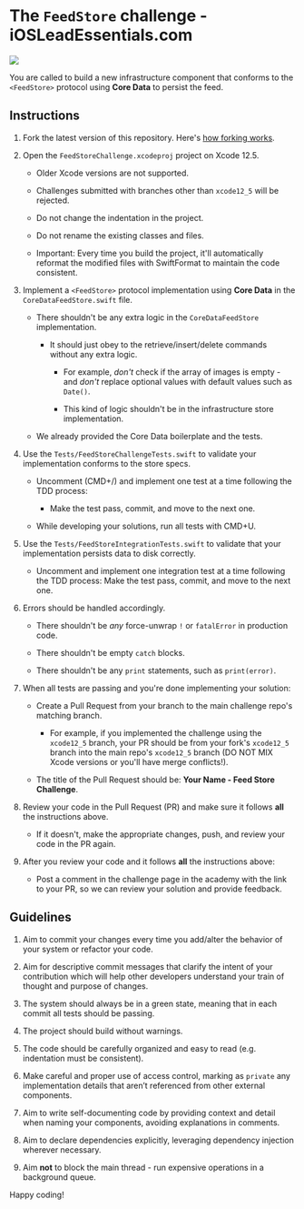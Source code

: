 # The `FeedStore` challenge - iOSLeadEssentials.com

![](https://github.com/essentialdevelopercom/ios-lead-essentials-feed-store-challenge/workflows/CI/badge.svg)

You are called to build a new infrastructure component that conforms to the `<FeedStore>` protocol using **Core Data** to persist the feed.

## Instructions

1) Fork the latest version of this repository. Here's <a href="https://guides.github.com/activities/forking" target="_blank">how forking works</a>.

2) Open the `FeedStoreChallenge.xcodeproj` project on Xcode 12.5.
	
	- Older Xcode versions are not supported.
	
	- Challenges submitted with branches other than `xcode12_5` will be rejected.

	- Do not change the indentation in the project.

	- Do not rename the existing classes and files.

	- Important: Every time you build the project, it'll automatically reformat the modified files with SwiftFormat to maintain the code consistent.

3) Implement a `<FeedStore>` protocol implementation using **Core Data** in the `CoreDataFeedStore.swift` file.

	- There shouldn't be any extra logic in the `CoreDataFeedStore` implementation. 
		
		- It should just obey to the retrieve/insert/delete commands without any extra logic.
			
			- For example, *don't* check if the array of images is empty - and *don't* replace optional values with default values such as `Date()`.

			- This kind of logic shouldn't be in the infrastructure store implementation.

	- We already provided the Core Data boilerplate and the tests.

4) Use the `Tests/FeedStoreChallengeTests.swift` to validate your implementation conforms to the store specs.
	
	- Uncomment (CMD+/) and implement one test at a time following the TDD process: 
	
		- Make the test pass, commit, and move to the next one.

	- While developing your solutions, run all tests with CMD+U.

5) Use the `Tests/FeedStoreIntegrationTests.swift` to validate that your implementation persists data to disk correctly.

	- Uncomment and implement one integration test at a time following the TDD process: Make the test pass, commit, and move to the next one.

6) Errors should be handled accordingly.
	
	- There shouldn't be *any* force-unwrap `!` or `fatalError` in production code.

	- There shouldn't be empty `catch` blocks.

	- There shouldn't be any `print` statements, such as `print(error)`.

7) When all tests are passing and you're done implementing your solution:

	- Create a Pull Request from your branch to the main challenge repo's matching branch.

		- For example, if you implemented the challenge using the `xcode12_5` branch, your PR should be from your fork's `xcode12_5` branch into the main repo's `xcode12_5` branch (DO NOT MIX Xcode versions or you'll have merge conflicts!).

	- The title of the Pull Request should be: **Your Name - Feed Store Challenge**.

8) Review your code in the Pull Request (PR) and make sure it follows **all** the instructions above. 

	- If it doesn't, make the appropriate changes, push, and review your code in the PR again.

9) After you review your code and it follows **all** the instructions above:
	
	- Post a comment in the challenge page in the academy with the link to your PR, so we can review your solution and provide feedback.


## Guidelines

1) Aim to commit your changes every time you add/alter the behavior of your system or refactor your code.

2) Aim for descriptive commit messages that clarify the intent of your contribution which will help other developers understand your train of thought and purpose of changes.

3) The system should always be in a green state, meaning that in each commit all tests should be passing.

4) The project should build without warnings.

5) The code should be carefully organized and easy to read (e.g. indentation must be consistent).

6) Make careful and proper use of access control, marking as `private` any implementation details that aren’t referenced from other external components.

7) Aim to write self-documenting code by providing context and detail when naming your components, avoiding explanations in comments.

8) Aim to declare dependencies explicitly, leveraging dependency injection wherever necessary.

9) Aim **not** to block the main thread - run expensive operations in a background queue.

Happy coding!
